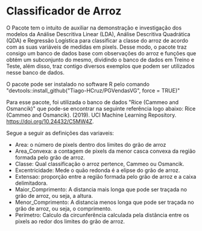 # Classificador de Arroz

O Pacote tem o intuito de auxiliar na demonstração e investigação dos modelos da Análise Descritiva Linear (LDA), Análise Descritiva Quadrática (QDA) e Regressão Logística para classificar a classe do arroz de acordo com as suas variáveis de medidas em pixels. Desse modo, o pacote traz consigo um banco de dados base com observações do arroz e funções que obtém um subconjunto do mesmo, dividindo o banco de dados em Treino e Teste, além disso, traz contigo diversos exemplos que podem ser  utilizados nesse banco de dados.

O pacote pode ser instalado no software R pelo comando "devtools::install_github("Tiago-HCruz/PGVendasVG", force = TRUE)"

Para esse pacote, foi utilizada o banco de dados "Rice (Cammeo and Osmancik)" que pode-se encontrar na seguinte referência logo abaixo:
Rice (Cammeo and Osmancik). (2019). UCI Machine Learning Repository. https://doi.org/10.24432/C5MW4Z.

Segue a seguir as definições das variaveis:

* Area: o número de pixels dentro dos limites do grão de arroz
* Area_Convexa:  a contagem de pixels da menor casca convexa da região formada pelo grão de arroz.
* Classe: Qual classificação o arroz pertence, Cammeo ou Osmancik.
* Excentricidade: Mede o quão redonda é a elipse do grão de arroz.
* Extensao: proporção entre a região formada pelo grão de arroz e a caixa delimitadora.
* Maior_Comprimento: A distancia mais longa que pode ser traçada no grão de arroz, ou seja, a altura.
* Menor_Comprimento: A distancia menos longa que pode ser traçada no grão de arroz, ou seja, o comprimento.
* Perímetro: Calculo da circunferência calculada pela distância entre os pixels ao redor dos limites do grão de arroz.
